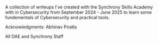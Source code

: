 A collection of writeups I've created with the Synchrony Skills Academy with in Cybersecurity from September 2024 - June 2025 to learn some fundementals of Cybersecurity and practical tools.  

Acknowledgments: Abhinav Piratla

All DAE and Synchrony Staff
